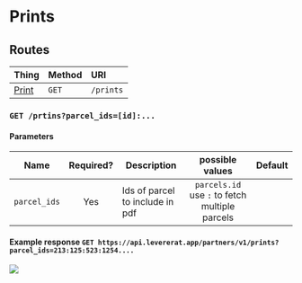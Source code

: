 # Prints

## <a id="routes"></a> Routes

| Thing           | Method | URI       |
| --------------- | :----- | :-------- |
| [Print](#index) | `GET`  | `/prints` |

### <a id="index"></a> `GET /prtins?parcel_ids=[id]:...` 

#### Parameters

| Name         | Required? | Description                     |                possible values                 | Default |
| ------------ | :-------: | ------------------------------- | :--------------------------------------------: | :-----: |
| `parcel_ids` |    Yes    | Ids of parcel to include in pdf | `parcels.id` use `:` to fetch multiple parcels |         |



#### Example response `GET https://api.levererat.app/partners/v1/prints?parcel_ids=213:125:523:1254....`

![](https://i.imgur.com/p6LEqvv.png)